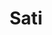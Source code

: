 ---
title: "Sati"
linkTitle: "Sati"
weight: 0
description: >
  Deep remembering or recover from de being mode that leads to a fundamendal transformation and aliviates de existential anxiety and distress.
---